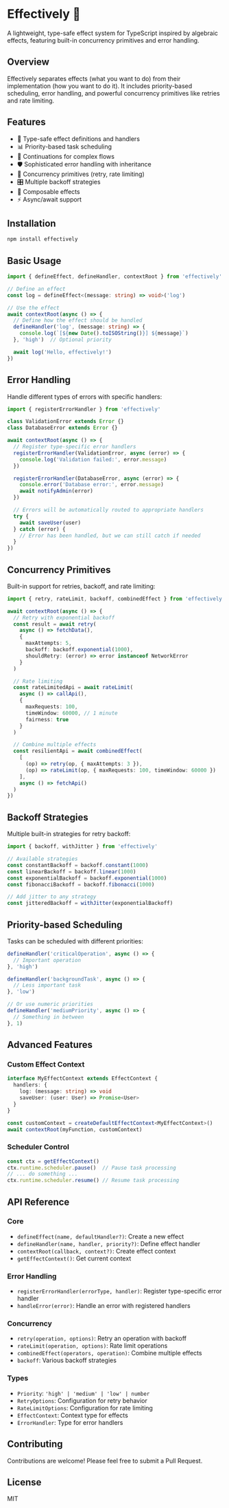 # Effectively 🚂
A lightweight, type-safe effect system for TypeScript inspired by algebraic effects, featuring built-in concurrency primitives and error handling.

## Overview
Effectively separates effects (what you want to do) from their implementation (how you want to do it). It includes priority-based scheduling, error handling, and powerful concurrency primitives like retries and rate limiting.

## Features
- 🎯 Type-safe effect definitions and handlers
- 📊 Priority-based task scheduling
- 🔄 Continuations for complex flows
- 🛡️ Sophisticated error handling with inheritance
- 🚦 Concurrency primitives (retry, rate limiting)
- 🎛️ Multiple backoff strategies
- 🧩 Composable effects
- ⚡ Async/await support

## Installation
```bash
npm install effectively
```

## Basic Usage

```typescript
import { defineEffect, defineHandler, contextRoot } from 'effectively'

// Define an effect
const log = defineEffect<(message: string) => void>('log')

// Use the effect
await contextRoot(async () => {
  // Define how the effect should be handled
  defineHandler('log', (message: string) => {
    console.log(`[${new Date().toISOString()}] ${message}`)
  }, 'high')  // Optional priority

  await log('Hello, effectively!')
})
```

## Error Handling
Handle different types of errors with specific handlers:

```typescript
import { registerErrorHandler } from 'effectively'

class ValidationError extends Error {}
class DatabaseError extends Error {}

await contextRoot(async () => {
  // Register type-specific error handlers
  registerErrorHandler(ValidationError, async (error) => {
    console.log('Validation failed:', error.message)
  })

  registerErrorHandler(DatabaseError, async (error) => {
    console.error('Database error:', error.message)
    await notifyAdmin(error)
  })

  // Errors will be automatically routed to appropriate handlers
  try {
    await saveUser(user)
  } catch (error) {
    // Error has been handled, but we can still catch if needed
  }
})
```

## Concurrency Primitives
Built-in support for retries, backoff, and rate limiting:

```typescript
import { retry, rateLimit, backoff, combinedEffect } from 'effectively'

await contextRoot(async () => {
  // Retry with exponential backoff
  const result = await retry(
    async () => fetchData(),
    {
      maxAttempts: 5,
      backoff: backoff.exponential(1000),
      shouldRetry: (error) => error instanceof NetworkError
    }
  )

  // Rate limiting
  const rateLimitedApi = await rateLimit(
    async () => callApi(),
    {
      maxRequests: 100,
      timeWindow: 60000, // 1 minute
      fairness: true
    }
  )

  // Combine multiple effects
  const resilientApi = await combinedEffect(
    [
      (op) => retry(op, { maxAttempts: 3 }),
      (op) => rateLimit(op, { maxRequests: 100, timeWindow: 60000 })
    ],
    async () => fetchApi()
  )
})
```

## Backoff Strategies
Multiple built-in strategies for retry backoff:

```typescript
import { backoff, withJitter } from 'effectively'

// Available strategies
const constantBackoff = backoff.constant(1000)
const linearBackoff = backoff.linear(1000)
const exponentialBackoff = backoff.exponential(1000)
const fibonacciBackoff = backoff.fibonacci(1000)

// Add jitter to any strategy
const jitteredBackoff = withJitter(exponentialBackoff)
```

## Priority-based Scheduling
Tasks can be scheduled with different priorities:

```typescript
defineHandler('criticalOperation', async () => {
  // Important operation
}, 'high')

defineHandler('backgroundTask', async () => {
  // Less important task
}, 'low')

// Or use numeric priorities
defineHandler('mediumPriority', async () => {
  // Something in between
}, 1)
```

## Advanced Features

### Custom Effect Context
```typescript
interface MyEffectContext extends EffectContext {
  handlers: {
    log: (message: string) => void
    saveUser: (user: User) => Promise<User>
  }
}

const customContext = createDefaultEffectContext<MyEffectContext>()
await contextRoot(myFunction, customContext)
```

### Scheduler Control
```typescript
const ctx = getEffectContext()
ctx.runtime.scheduler.pause()  // Pause task processing
// ... do something ...
ctx.runtime.scheduler.resume() // Resume task processing
```

## API Reference

### Core
- `defineEffect(name, defaultHandler?)`: Create a new effect
- `defineHandler(name, handler, priority?)`: Define effect handler
- `contextRoot(callback, context?)`: Create effect context
- `getEffectContext()`: Get current context

### Error Handling
- `registerErrorHandler(errorType, handler)`: Register type-specific error handler
- `handleError(error)`: Handle an error with registered handlers

### Concurrency
- `retry(operation, options)`: Retry an operation with backoff
- `rateLimit(operation, options)`: Rate limit operations
- `combinedEffect(operators, operation)`: Combine multiple effects
- `backoff`: Various backoff strategies

### Types
- `Priority`: `'high' | 'medium' | 'low' | number`
- `RetryOptions`: Configuration for retry behavior
- `RateLimitOptions`: Configuration for rate limiting
- `EffectContext`: Context type for effects
- `ErrorHandler`: Type for error handlers

## Contributing
Contributions are welcome! Please feel free to submit a Pull Request.

## License
MIT
